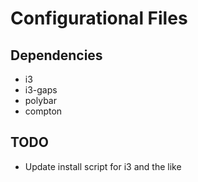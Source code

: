 # Configurational Files

## Dependencies

- i3
- i3-gaps
- polybar
- compton

## TODO

- Update install script for i3 and the like
